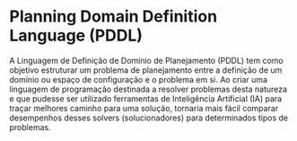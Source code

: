 # Planning Domain Definition Language (PDDL)

A Linguagem de Definição de Domínio de Planejamento (PDDL) tem como objetivo estruturar um problema de planejamento 
entre a definição de um domínio ou espaço de configuração e o problema em si. Ao 
criar uma linguagem de programação destinada a resolver problemas desta natureza e que pudesse ser utilizado 
ferramentas de Inteligência Artificial (IA) para traçar melhores caminho para uma solução, tornaria mais fácil 
comparar desempenhos desses solvers (solucionadores) para determinados tipos de problemas. 
